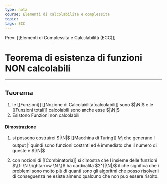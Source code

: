 ```yaml
---
type: nota
course: Elementi di calcolabilita e complessita
topic: 
tags: ECC
---
```


Prev: [[Elementi di Complessità e Calcolabilità (ECC)]]

# Teorema di esistenza di funzioni NON calcolabili
---

## Teorema
1. le [[Funzioni]] [[Nozione di Calcolabilità|calcolabili]] sono $|\N|$ e le [[Funzioni totali]] calcolabili sono anche esse  $|\N|$
2. Esistono Funzioni non calcolabili

#### Dimostrazione
1. si possono costruirei $|\N|$ [[Macchina di Turing]] $M_i$ che generano l output $|^i$  quindi sono funzioni costanti ed è immediato che il numero di queste è  $|\N|$ 

2. con nozioni di [[Combinatoria]] si dimostra che l insieme delle funzioni $\{f: \N \rightarrow \N \}$ ha cardinalita $2^{|\N|}$  il che significa che i problemi sono molto più di quanti sono gli algoritmi che posso risolverli di conseguenza ne esiste almeno  qualcuno che non puo essere risolto. 